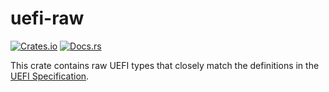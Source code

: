 # uefi-raw

[![Crates.io](https://img.shields.io/crates/v/uefi-raw)](https://crates.io/crates/uefi-raw)
[![Docs.rs](https://docs.rs/uefi-macros/badge.svg)](https://docs.rs/uefi-raw)

This crate contains raw UEFI types that closely match the definitions in the
[UEFI Specification].

[UEFI Specification]: https://uefi.org/specifications.
